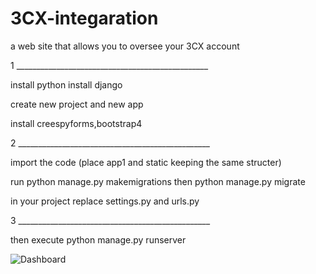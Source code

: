 # 3CX-integaration
 a web site that allows you to oversee your 3CX account
 
1 ________________________________________________

install python
install django

create new project and new app

install creespyforms,bootstrap4

2 ________________________________________________

import the code 
(place app1 and static keeping the same structer)

run python manage.py makemigrations
then python manage.py migrate

in your project replace settings.py and urls.py

3 ________________________________________________

then execute python manage.py runserver 

![Dashboard](screenshots/Screenshot2023-06-15051136.png)
